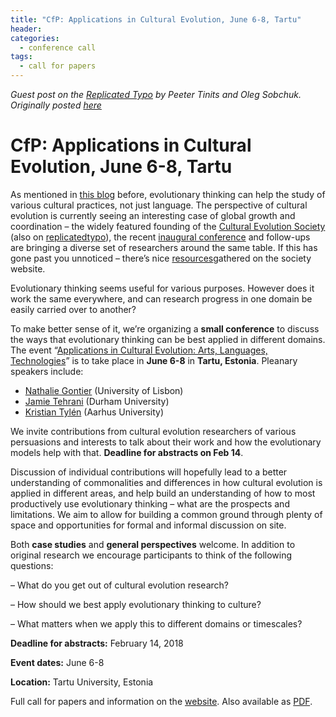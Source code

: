 ```yaml
---
title: "CfP: Applications in Cultural Evolution, June 6-8, Tartu"
header:
categories:
  - conference call
tags:
  - call for papers
---
```


_Guest post on the [Replicated Typo](http://www.replicatedtypo.com/) by Peeter Tinits and Oleg Sobchuk. Originally posted [here](http://www.replicatedtypo.com/cfp-applications-in-cultural-evolution-june-6-8-tartu/11875.html)_

# CfP: Applications in Cultural Evolution, June 6-8, Tartu

As mentioned in [this blog](http://www.replicatedtypo.com/) before, evolutionary thinking can help the study of various cultural practices, not just language. The perspective of cultural evolution is currently seeing an interesting case of global growth and coordination – the widely featured founding of the [Cultural Evolution Society](https://culturalevolutionsociety.org/) (also on [replicatedtypo](http://www.replicatedtypo.com/become-a-founding-member-of-the-society-for-the-study-of-cultural-evolution/10874.html)), the recent [inaugural conference](https://www.shh.mpg.de/cescjena2017) and follow-ups are bringing a diverse set of researchers around the same table. If this has gone past you unnoticed – there’s nice [resources](https://culturalevolutionsociety.org/story/Resources.html)gathered on the society website.

Evolutionary thinking seems useful for various purposes. However does it work the same everywhere, and can research progress in one domain be easily carried over to another?

To make better sense of it, we’re organizing a **small conference** to discuss the ways that evolutionary thinking can be best applied in different domains. The event “[Applications in Cultural Evolution: Arts, Languages, Technologies](https://cultevol.ut.ee/)” is to take place in **June 6-8** in **Tartu, Estonia**. Pleanary speakers include:

*   [Nathalie Gontier](http://cfcul.fc.ul.pt/equipa/ngontier.php) (University of Lisbon)
*   [Jamie Tehrani](https://www.dur.ac.uk/anthropology/staff/academic/?id=5388) (Durham University)
*   [Kristian Tylén](http://pure.au.dk/portal/en/persons/kristian-tylen(9950d8bc-e1cd-400a-a547-359cd0b07157).html) (Aarhus University)

We invite contributions from cultural evolution researchers of various persuasions and interests to talk about their work and how the evolutionary models help with that. **Deadline for abstracts on Feb 14**.

Discussion of individual contributions will hopefully lead to a better understanding of commonalities and differences in how cultural evolution is applied in different areas, and help build an understanding of how to most productively use evolutionary thinking – what are the prospects and limitations. We aim to allow for building a common ground through plenty of space and opportunities for formal and informal discussion on site.

Both **case studies** and **general perspectives** welcome. In addition to original research we encourage participants to think of the following questions:

– What do you get out of cultural evolution research?

– How should we best apply evolutionary thinking to culture?

– What matters when we apply this to different domains or timescales?

**Deadline for abstracts:** February 14, 2018

**Event dates:** June 6-8

**Location:** Tartu University, Estonia

Full call for papers and information on the [website](https://cultevol.ut.ee/call-papers). Also available as [PDF](https://cultevol.ut.ee/sites/default/files/cultevol/files/cultevomeet-cfp.pdf).
